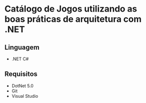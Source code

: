 # Catálogo de Jogos utilizando as boas práticas de arquitetura com .NET

## Linguagem

* .NET C#

## Requisitos

* DotNet 5.0
* Git
* Visual Studio